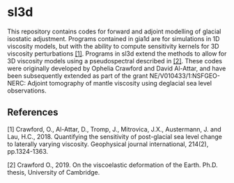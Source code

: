 # sl3d

This repository contains codes for forward and adjoint modelling of glacial isostatic adjustment. Programs contained in gia1d are for simulations in 1D viscosity models, but with the ability to compute sensitivity kernels for 3D viscosity perturbations [[1]](#1).
Programs in sl3d extend the methods to allow for 3D viscosity models using a pseudospectral described in [[2]](#2). These codes were originally developed by Ophelia Crawford and David Al-Attar, and have been subsequently extended as part of the 
grant NE/V010433/1:NSFGEO-NERC: Adjoint tomography of mantle viscosity using deglacial sea level observations.


## References
<a id="1">[1]</a>
Crawford, O., Al-Attar, D., Tromp, J., Mitrovica, J.X., Austermann, J. and Lau, H.C., 2018. Quantifying the sensitivity of post-glacial sea level change to laterally varying viscosity. Geophysical journal international, 214(2), pp.1324-1363.

<a id="2">[2]</a> 
Crawford O., 2019. On the viscoelastic deformation of the Earth. Ph.D. thesis, University of Cambridge. 
